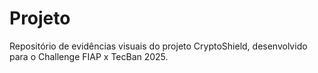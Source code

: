 # Projeto
Repositório de evidências visuais do projeto CryptoShield, desenvolvido para o Challenge FIAP x TecBan 2025.
